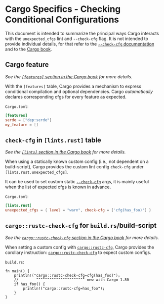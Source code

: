 # Cargo Specifics - Checking Conditional Configurations

<!--
This page is currently (as of May 2024) the canonical place for describing the interaction
between Cargo and --check-cfg. It is placed in the rustc book rather than the Cargo book
since check-cfg is primarily a Rust/rustc feature and is therefore considered by T-cargo to
be an implementation detail, at least --check-cfg and the unexpected_cfgs are owned by
rustc, not Cargo.
-->

This document is intended to summarize the principal ways Cargo interacts with
the `unexpected_cfgs` lint and `--check-cfg` flag. It is not intended to provide
individual details, for that refer to the [`--check-cfg` documentation](../check-cfg.md) and
to the [Cargo book](../../cargo/index.html).

## Cargo feature

*See the [`[features]` section in the Cargo book][cargo-features] for more details.*

With the `[features]` table, Cargo provides a mechanism to express conditional compilation and
optional dependencies. Cargo *automatically* declares corresponding cfgs for every feature as
expected.

`Cargo.toml`:
```toml
[features]
serde = ["dep:serde"]
my_feature = []
```

[cargo-features]: ../../cargo/reference/features.html

## `check-cfg` in `[lints.rust]` table

<!-- Note that T-Cargo considers `lints.rust.unexpected_cfgs.check-cfg` to be an
implementation detail and is therefore documented here and not in Cargo. -->

*See the [`[lints]` section in the Cargo book][cargo-lints-table] for more details.*

When using a statically known custom config (i.e., not dependent on a build-script), Cargo provides
the custom lint config `check-cfg` under `[lints.rust.unexpected_cfgs]`.

It can be used to set custom static [`--check-cfg`](../check-cfg.md) args, it is mainly useful when
the list of expected cfgs is known in advance.

`Cargo.toml`:
```toml
[lints.rust]
unexpected_cfgs = { level = "warn", check-cfg = ['cfg(has_foo)'] }
```

[cargo-lints-table]: ../../cargo/reference/manifest.html#the-lints-section

## `cargo::rustc-check-cfg` for `build.rs`/build-script

*See the [`cargo::rustc-check-cfg` section in the Cargo book][cargo-rustc-check-cfg] for more details.*

When setting a custom config with [`cargo::rustc-cfg`][cargo-rustc-cfg], Cargo provides the
corollary instruction: [`cargo::rustc-check-cfg`][cargo-rustc-check-cfg] to expect custom configs.

`build.rs`:
```rust,ignore (cannot-test-this-because-has_foo-isnt-declared)
fn main() {
    println!("cargo::rustc-check-cfg=cfg(has_foo)");
    //        ^^^^^^^^^^^^^^^^^^^^^^ new with Cargo 1.80
    if has_foo() {
        println!("cargo::rustc-cfg=has_foo");
    }
}
```

[cargo-rustc-cfg]: ../../cargo/reference/build-scripts.html#rustc-cfg
[cargo-rustc-check-cfg]: ../../cargo/reference/build-scripts.html#rustc-check-cfg
